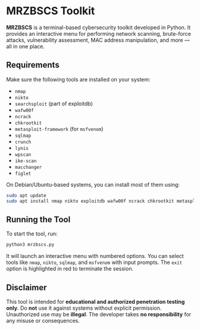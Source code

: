 # MRZBSCS Toolkit

**MRZBSCS** is a terminal-based cybersecurity toolkit developed in Python. It provides an interactive menu for performing network scanning, brute-force attacks, vulnerability assessment, MAC address manipulation, and more — all in one place.

## Requirements

Make sure the following tools are installed on your system:

- `nmap`
- `nikto`
- `searchsploit` (part of exploitdb)
- `wafw00f`
- `ncrack`
- `chkrootkit`
- `metasploit-framework` (for `msfvenom`)
- `sqlmap`
- `crunch`
- `lynis`
- `wpscan`
- `ike-scan`
- `macchanger`
- `figlet`

On Debian/Ubuntu-based systems, you can install most of them using:

```bash
sudo apt update
sudo apt install nmap nikto exploitdb wafw00f ncrack chkrootkit metasploit-framework sqlmap crunch lynis wpscan ike-scan macchanger figlet
```

## Running the Tool

To start the tool, run:

```bash
python3 mrzbscs.py
```

It will launch an interactive menu with numbered options. You can select tools like `nmap`, `nikto`, `sqlmap`, and `msfvenom` with input prompts. The `exit` option is highlighted in red to terminate the session.

## Disclaimer

This tool is intended for **educational and authorized penetration testing only**. Do **not** use it against systems without explicit permission. Unauthorized use may be **illegal**. The developer takes **no responsibility** for any misuse or consequences. 
